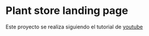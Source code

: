# Plant store landing page

Este proyecto se realiza siguiendo el tutorial de [youtube](https://www.youtube.com/watch?v=zKguO4oaAGs)
